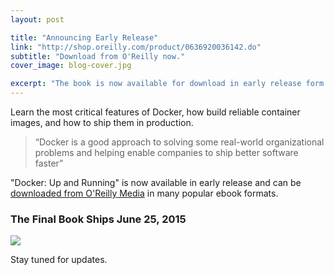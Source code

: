 ```yaml
---
layout: post

title: "Announcing Early Release"
link: "http://shop.oreilly.com/product/0636920036142.do"
subtitle: "Download from O'Reilly now."
cover_image: blog-cover.jpg

excerpt: "The book is now available for download in early release form. Find out how to get your copy..."
---
```


Learn the most critical features of Docker, how build reliable container images, and how to ship them in production.

> “Docker is a good approach to solving some real-world organizational problems and helping enable companies to ship better software faster”

"Docker: Up and Running" is now available in early release and can be [downloaded from O'Reilly Media](http://shop.oreilly.com/product/0636920036142.do) in many popular ebook formats.

### The Final Book Ships June 25, 2015

<div class="full zoomable"><img src="{{ site.baseurl }}/images/book-cover.jpg"></div>

Stay tuned for updates.
